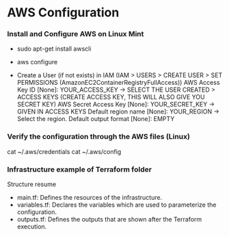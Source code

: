 # AWS Configuration

### Install and Configure AWS on Linux Mint


- sudo apt-get install awscli

- aws configure

- Create a User (if not exists) in IAM (IAM > USERS > CREATE USER > SET PERMISSIONS (AmazonEC2ContainerRegistryFullAccess))
AWS Access Key ID [None]: YOUR_ACCESS_KEY -> SELECT THE USER CREATED > ACCESS KEYS (CREATE ACCESS KEY, THIS WILL ALSO GIVE YOU SECRET KEY)
AWS Secret Access Key [None]: YOUR_SECRET_KEY -> GIVEN IN ACCESS KEYS
Default region name [None]: YOUR_REGION -> Select the region.
Default output format [None]: EMPTY


### Verify the configuration through the AWS files (Linux)

cat ~/.aws/credentials
cat ~/.aws/config


### Infrastructure example of Terraform folder

Structure resume

- main.tf: Defines the resources of the infrastructure.
- variables.tf: Declares the variables which are used to parameterize the configuration.
- outputs.tf: Defines the outputs that are shown after the Terraform execution.

